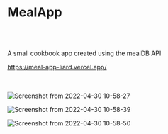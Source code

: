 # MealApp

<br><br/>

<p>A small cookbook app created using the mealDB API<p/>

https://meal-app-liard.vercel.app/

<br><br/>
![Screenshot from 2022-04-30 10-58-27](https://user-images.githubusercontent.com/91669835/166092669-26a763b0-9426-405a-9a48-b1ee9484de2f.png)




![Screenshot from 2022-04-30 10-58-39](https://user-images.githubusercontent.com/91669835/166092690-7719084a-6cba-4dad-b829-d88d56d09bb3.png)




![Screenshot from 2022-04-30 10-58-50](https://user-images.githubusercontent.com/91669835/166092695-c431daa8-b9ca-4529-9d44-cc38db03c025.png)

